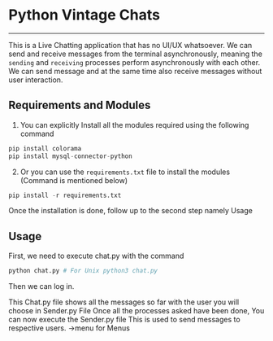 # Python Vintage Chats
______________________________________________
This is a Live Chatting application that has no UI/UX whatsoever. We can send and receive messages from the terminal asynchronously, meaning the `sending` and `receiving` processes perform asynchronously with each other. We can send message and at the same time also receive messages without user interaction. 

## Requirements and Modules
1. You can explicitly Install all the modules required using the following command
````python
pip install colorama
pip install mysql-connector-python
````
2. Or you can use the `requirements.txt` file to install the modules (Command is mentioned below)
````python
pip install -r requirements.txt
````
Once the installation is done, follow up to the second step namely Usage

## Usage
First, we need to execute chat.py with the command
````python
python chat.py # For Unix python3 chat.py
````
Then we can log in.

This Chat.py file shows all the messages so far with the user you will choose in Sender.py File
Once all the processes asked have been done, You can now execute the Sender.py file
This is used to send messages to respective users.
->menu for Menus
